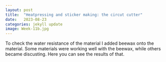 ```yaml
---
layout: post
title:  "Heatpressing and sticker making: the circut cutter"
date:   2023-08-23 
categories: jekyll update
image: Week-11b.jpg
---
```


To check the water resistance of the material I added beewax onto the material. Some materials were working well with the beewax, while others became discusting. Here you can see the results of that. 

